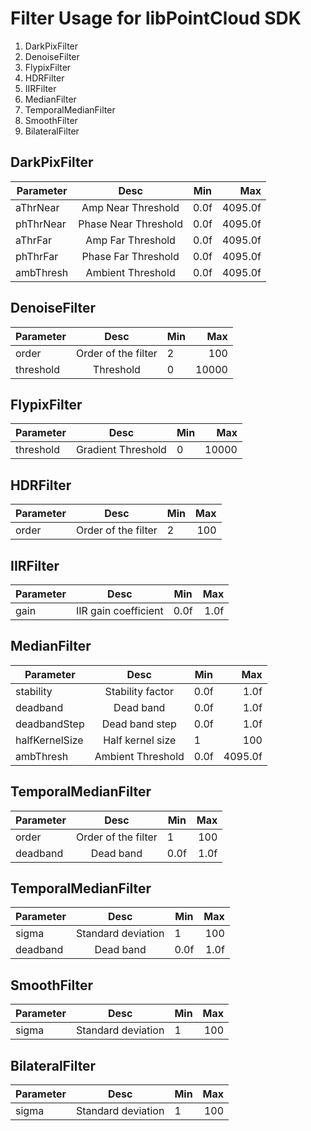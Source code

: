 # Filter Usage for libPointCloud SDK

1. DarkPixFilter
2. DenoiseFilter
3. FlypixFilter
4. HDRFilter
5. IIRFilter
6. MedianFilter
7. TemporalMedianFilter
8. SmoothFilter
9. BilateralFilter
    
## DarkPixFilter

| Parameter  | Desc | Min  | Max  |
|-------|:---:|-----------|-------:|
| aThrNear  | Amp Near Threshold | 0.0f      | 4095.0f |
| phThrNear  | Phase Near Threshold | 0.0f      | 4095.0f |
| aThrFar  | Amp Far Threshold | 0.0f      | 4095.0f |
| phThrFar  | Phase Far Threshold | 0.0f      | 4095.0f |
| ambThresh  | Ambient Threshold | 0.0f      | 4095.0f |

## DenoiseFilter

| Parameter  | Desc | Min  | Max  |
|-------|:---:|-----------|-------:|
| order  | Order of the filter | 2     | 100 |
| threshold  | Threshold | 0     | 10000 |

## FlypixFilter

| Parameter  | Desc | Min  | Max  |
|-------|:---:|-----------|-------:|
| threshold  | Gradient Threshold | 0     | 10000 |

## HDRFilter

| Parameter  | Desc | Min  | Max  |
|-------|:---:|-----------|-------:|
| order  | Order of the filter | 2     | 100 |

## IIRFilter   

| Parameter  | Desc | Min  | Max  |
|-------|:---:|-----------|-------:|
| gain  | IIR gain coefficient | 0.0f     | 1.0f |

## MedianFilter   

| Parameter  | Desc | Min  | Max  |
|-------|:---:|-----------|-------:|
| stability  | Stability factor | 0.0f      | 1.0f |
| deadband  | Dead band | 0.0f      | 1.0f |
| deadbandStep  | Dead band step | 0.0f      | 1.0f |
| halfKernelSize  | Half kernel size | 1      | 100|
| ambThresh  | Ambient Threshold | 0.0f      | 4095.0f |

## TemporalMedianFilter   

| Parameter  | Desc | Min  | Max  |
|-------|:---:|-----------|-------:|
| order  | Order of the filter | 1      | 100 |
| deadband  | Dead band | 0.0f      | 1.0f |

## TemporalMedianFilter   

| Parameter  | Desc | Min  | Max  |
|-------|:---:|-----------|-------:|
| sigma  | Standard deviation | 1      | 100 |
| deadband  | Dead band | 0.0f      | 1.0f |

## SmoothFilter


| Parameter  | Desc | Min  | Max  |
|-------|:---:|-----------|-------:|
| sigma  | Standard deviation | 1      | 100 |

## BilateralFilter

| Parameter  | Desc | Min  | Max  |
|-------|:---:|-----------|-------:|
| sigma  | Standard deviation | 1      | 100 |
